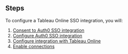 ## Steps

To configure a Tableau Online SSO integration, you will:

1. [Consent to Auth0 SSO integration](#consent-to-auth0-sso-integration)
2. [Configure Auth0 SSO integration](#create-auth0-sso-integration)
3. [Configure integration with Tableau Online](#configure-integration-with-tableau-online)
4. [Enable connections](#enable-connections)
